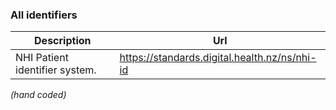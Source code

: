 <!-- identifiers.md {% comment %}
*****************************************************************************************
*                            WARNING: DO NOT EDIT THIS FILE                             *
*                                                                                       *
* This file is generated by SUSHI. Any edits you make to this file will be overwritten. *
*                                                                                       *
* To change the contents of this file, edit the original source file at:                *
* ig-data/input/pagecontent/identifiers.md                                              *
*****************************************************************************************
{% endcomment %} -->
### All identifiers

| Description | Url |
| --- | --- |
| NHI Patient identifier system. | https://standards.digital.health.nz/ns/nhi-id |



*(hand coded)*

